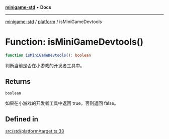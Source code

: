 [**minigame-std**](../../../README.md) • **Docs**

***

[minigame-std](../../../README.md) / [platform](../README.md) / isMiniGameDevtools

# Function: isMiniGameDevtools()

```ts
function isMiniGameDevtools(): boolean
```

判断当前是否在小游戏的开发者工具中。

## Returns

`boolean`

如果在小游戏的开发者工具中返回 true，否则返回 false。

## Defined in

[src/std/platform/target.ts:33](https://github.com/JiangJie/minigame-std/blob/0b3f4c24a764d15c8d4cfbfab659d3f6c53dfd93/src/std/platform/target.ts#L33)
